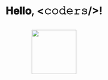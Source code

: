 <h1 align="center">
  𝐇𝐞𝐥𝐥𝐨, &lt;𝚌𝚘𝚍𝚎𝚛𝚜/&gt;!
  <br>
  <br>
  <img src="https://camo.githubusercontent.com/57d23ae617d59de5040f5f5bebad81f4dc233c2aad174e5a6214c29ed23dee29/68747470733a2f2f6d656469612e74656e6f722e636f6d2f70506f556d69305a31665541414141432f6361742d7065742e676966" width="120px" />
</h1>
